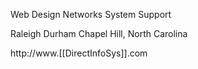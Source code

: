 Web Design Networks System Support

Raleigh Durham Chapel Hill, North Carolina 

http://www.[[DirectInfoSys]].com